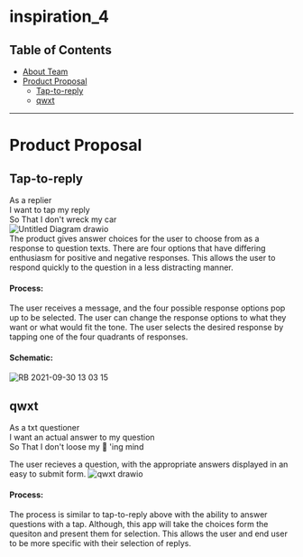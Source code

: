 # inspiration_4 

## Table of Contents

* [About Team](https://github.com/bbevis6196/inspiration_4/wiki)
* [Product Proposal](#Product-Proposal)
     * [Tap-to-reply](#Tap-to-reply)
     * [qwxt](#qwxt)

---

# Product Proposal

## Tap-to-reply
As a replier <br>
I want to tap my reply <br>
So That I don't wreck my car <br>
![Untitled Diagram drawio](https://user-images.githubusercontent.com/89223947/135508067-8d3da65c-6601-4ce1-83c6-b983bad8e30a.png) <br>
The product gives answer choices for the user to choose from as a response to question texts. There are four options that have differing enthusiasm for positive and negative responses. This allows the user to respond quickly to the question in a less distracting manner. 
#### Process:
The user receives a message, and the four possible response options pop up to be selected. The user can change the response options to what they want or what would fit the tone. The user selects the desired response by tapping one of the four quadrants of responses. 
#### Schematic:
![RB 2021-09-30 13 03 15](https://user-images.githubusercontent.com/89223947/135769119-24b05749-d724-43c0-b6fe-58b7e5b6fbc1.jpg)


## qwxt
As a txt questioner <br>
I want an actual answer to my question <br>
So That I don't loose my 🐸 'ing mind <br>

The user recieves a question, with the appropriate answers displayed in an easy to submit form.
![qwxt drawio](https://user-images.githubusercontent.com/89605074/135511518-a16b5e8f-2589-49ce-87e9-cf30cc50adba.png)

#### Process:
The process is similar to tap-to-reply above with the ability to answer questions with a tap. Although, this app will take the choices form the quesiton and present them for selection. This allows the user and end user to be more specific with their selection of replys.

